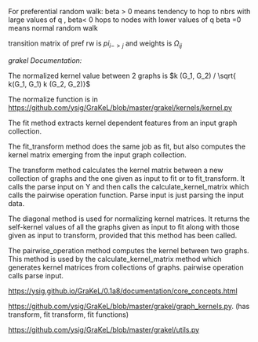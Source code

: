 For preferential random walk:
beta > 0 means tendency to hop to nbrs with large values of q , beta< 0 hops to nodes with lower values of q
beta =0 means normal random walk 

transition matrix of pref rw is $pi_{i -> j}$ and weights is $\Omega_{ij}$

*grakel Documentation:*

The normalized kernel value between 2 graphs is $k (G_1, G_2) / \sqrt{ k(G_1, G_1) k (G_2, G_2)}$ 

The normalize function is in https://github.com/ysig/GraKeL/blob/master/grakel/kernels/kernel.py

The fit method extracts kernel dependent features from an input graph collection.

The fit_transform method does the same job as fit, but also computes the kernel matrix emerging from the input graph collection.

The transform method calculates the kernel matrix between a new collection of graphs and the one given as input to fit or to fit_transform.
It calls the parse input on Y and then calls the calculate_kernel_matrix which calls the pairwise operation function. Parse input is just parsing the input data.

The diagonal method is used for normalizing kernel matrices. It returns the self-kernel values of all the graphs given as input to fit along with those given as input to transform, provided that this method has been called.

The pairwise_operation method computes the kernel between two graphs. This method is used by the calculate_kernel_matrix method which generates kernel matrices from collections of graphs. pairwise operation calls parse input.

https://ysig.github.io/GraKeL/0.1a8/documentation/core_concepts.html

https://github.com/ysig/GraKeL/blob/master/grakel/graph_kernels.py. (has transform, fit transform, fit functions)

https://github.com/ysig/GraKeL/blob/master/grakel/utils.py
